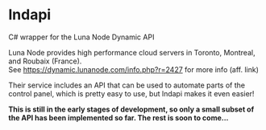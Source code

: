 # lndapi
C# wrapper for the Luna Node Dynamic API

Luna Node provides high performance cloud servers in Toronto, Montreal, and Roubaix (France).<br />
See https://dynamic.lunanode.com/info.php?r=2427 for more info (aff. link)

Their service includes an API that can be used to automate parts of the control panel, which is pretty easy to use, but lndapi makes it even easier!

<strong>This is still in the early stages of development, so only a small subset of the API has been implemented so far.  The rest is soon to come...</strong>
